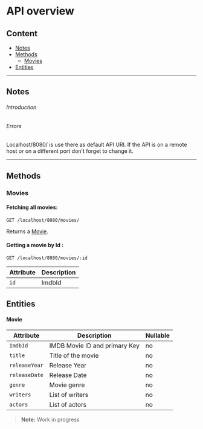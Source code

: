API overview
============

## Content

- [Notes](#notes)
- [Methods](#methods)
  - [Movies](#movies)
- [Entities](#entities)

___

## Notes

###### Introduction



###### Errors



######

Localhost/8080/ is use there as default API URI. If the API is on a remote host or on a different port don't forget to change it.


___

## Methods

### Movies

#### Fetching all movies:

    GET /localhost/8080/movies/

Returns a [Movie](#movie).

#### Getting a movie by Id :

    GET /localhost/8080/movies/:id

| Attribute   | Description         |
| ----------- | ------------------- |
| `id`        | ImdbId              |

## Entities

#### Movie

| Attribute                | Description                                              | Nullable |
|--------------------------|----------------------------------------------------------|----------|
| `ImdbId`                 | IMDB Movie ID and primary Key                            | no       |
| `title`                  | Title of the movie                                       | no       |
| `releaseYear`            | Release Year                                             | no       |
| `releaseDate`            | Release Date                                             | no       |
| `genre`                  | Movie genre                                              | no       |
| `writers`                | List of writers                                          | no       |
| `actors`                 | List of actors                                           | no       |





> **Note:** Work in progress
